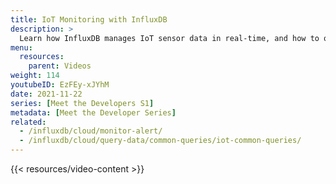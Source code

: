 ```yaml
---
title: IoT Monitoring with InfluxDB
description: >
  Learn how InfluxDB manages IoT sensor data in real-time, and how to quickly set up monitoring and alerts based on thresholds. 
menu:
  resources:
    parent: Videos
weight: 114
youtubeID: EzFEy-xJYhM
date: 2021-11-22
series: [Meet the Developers S1]
metadata: [Meet the Developer Series]
related:
  - /influxdb/cloud/monitor-alert/
  - /influxdb/cloud/query-data/common-queries/iot-common-queries/
---
```


{{< resources/video-content >}}
